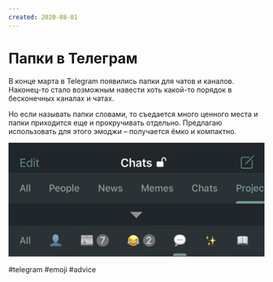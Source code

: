 ```yaml
---
created: 2020-08-01
---
```


# Папки в Телеграм

В конце марта в Telegram появились папки для чатов и каналов. Наконец-то стало возможным навести хоть какой-то порядок в бесконечных каналах и чатах.

Но если называть папки словами, то съедается много ценного места и папки приходится еще и прокручивать отдельно.
Предлагаю использовать для этого эмоджи – получается ёмко и компактно.

![Эмоджи для папок в Телеграм](telegram-folders.jpeg "Эмоджи для папок в Телеграм")

#telegram #emoji #advice
